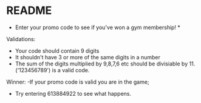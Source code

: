 # README

* Enter your promo code to see if you've won a gym membership! *

Validations:
- Your code should contain 9 digits
- It shouldn't have 3 or more of the same digits in a number
- The sum of the digits multiplied by 9,8,7,6 etc should be divisiable by 11.
('123456789') is a valid code.

Winner:
-If your promo code is valid you are in the game;
- Try entering 613884922 to see what happens.
